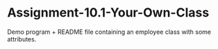 # Assignment-10.1-Your-Own-Class
Demo program + README file containing an employee class with some attributes.
